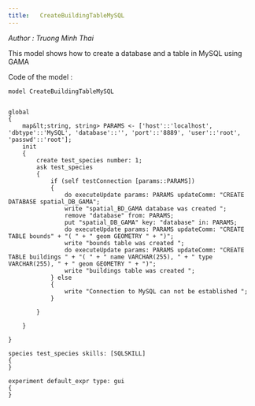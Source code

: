 ```yaml
---
title:   CreateBuildingTableMySQL
---
```


[//]: # (keyword|statement_remove)
[//]: # (keyword|statement_put)
[//]: # (keyword|skill_SQLSKILL)
[//]: # (keyword|concept_database)


_Author : Truong Minh Thai_

This model shows how to create a database and a table in MySQL using GAMA
 

Code of the model : 

```
model CreateBuildingTableMySQL


global
{
	map&lt;string, string> PARAMS <- ['host'::'localhost', 'dbtype'::'MySQL', 'database'::'', 'port'::'8889', 'user'::'root', 'passwd'::'root'];
	init
	{
		create test_species number: 1;
		ask test_species
		{
			if (self testConnection [params::PARAMS])
			{
				do executeUpdate params: PARAMS updateComm: "CREATE DATABASE spatial_DB_GAMA";
				write "spatial_BD_GAMA database was created ";
				remove "database" from: PARAMS;
				put "spatial_DB_GAMA" key: "database" in: PARAMS;
				do executeUpdate params: PARAMS updateComm: "CREATE TABLE bounds" + "( " + " geom GEOMETRY " + ")";
				write "bounds table was created ";
				do executeUpdate params: PARAMS updateComm: "CREATE TABLE buildings " + "( " + " name VARCHAR(255), " + " type VARCHAR(255), " + " geom GEOMETRY " + ")";
				write "buildings table was created ";
			} else
			{
				write "Connection to MySQL can not be established ";
			}

		}

	}

}

species test_species skills: [SQLSKILL]
{
}

experiment default_expr type: gui
{
}
```
